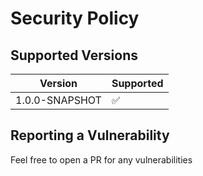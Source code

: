 # Security Policy

## Supported Versions

| Version | Supported          |
| ------- | ------------------ |
| 1.0.0-SNAPSHOT   | :white_check_mark: |

## Reporting a Vulnerability

Feel free to open a PR for any vulnerabilities
